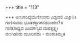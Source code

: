 +++
title = "113"

+++
ಅಣುಸಂಖ್ಯೆಯೆಣಿಸುವನು ವಿಶ್ವದಲಿ ವಿಜ್ಞಾನಿ।  
ಗುಣಿಸುವನು ಭೂತಶಕ್ತಿಗಳನದರಿಂದೇಂ?॥  
ಗಣಿತಸಾಧ್ಯದ ಹಿಂದಗಣ್ಯದ ಮಹತ್ತತ್ತ್ವ।  
ವಣಗಿಹುದು ಮೂಲವದು - ಮಂಕುತಿಮ್ಮ॥  
